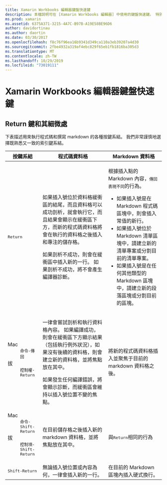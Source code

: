 ```yaml
---
title: Xamarin Workbooks 編輯器鍵盤快速鍵
description: 本檔說明可在 [Xamarin Workbooks 編輯器] 中使用的鍵盤快速鍵。 特別是，它會查看傳回金鑰的各種使用方式。
ms.prod: xamarin
ms.assetid: 6375A371-3215-4A7C-B97B-A19E58BE96D6
author: davidortinau
ms.author: daortin
ms.date: 03/30/2017
ms.openlocfilehash: f8c76f96ea16b9341d349ca110a3eb39207a4d30
ms.sourcegitcommit: 2fbe4932a319af4ebc829f65eb1fb1816ba305d3
ms.translationtype: MT
ms.contentlocale: zh-TW
ms.lasthandoff: 10/29/2019
ms.locfileid: "73019111"
---
```

# <a name="xamarin-workbooks-editor-keyboard-shortcuts"></a>Xamarin Workbooks 編輯器鍵盤快速鍵

## <a name="the-return-key-and-its-nuances"></a>Return 鍵和其細微處

下表描述用來執行程式碼和撰寫 markdown 的各種按鍵系結。 我們非常謹慎地選擇既熟悉又一致的索引鍵系結。

|按鍵系結|程式碼資料格|Markdown 資料格|
|--- |--- |--- |
|<kbd>Return</kbd>|<p>如果插入號位於資料格緩衝區的結尾，而且資料格可以成功剖析，就會執行它，而且結果會顯示在緩衝區下方，而新的程式碼資料格將會在執行的資料格之後插入和專注的儲存格。</p><p>如果剖析不成功，則會在緩衝區中插入新的一行。 如果剖析不成功，將不會產生編譯器診斷。</p>|<p>根據插入點的 Markdown 內容，<kbd>傳回表現不同</kbd>的行為。</p><ul><li>如果插入號是在 Markdown 程式碼區塊中，則會插入常值的新行。</li><li>如果插入號位於 Markdown 清單區塊中，請建立新的清單專案或分割目前的清單專案。</li><li>如果插入號是在任何其他類型的 Markdown 區塊中，請建立新的段落區塊或分割目前的區塊。</li></ul>|
|<dl><dt>Mac</dt><dd><kbd>命令-傳回</kbd></dd><dt>拔</dt><dd><kbd>控制權-Return</kbd></dd></dl>|<p>一律會嘗試剖析和執行資料格內容。 如果編譯成功，則會在緩衝區下方顯示結果（包括執行例外狀況），如果沒有後續的資料格，則會建立新的資料格，並將焦點放在其中。</p><p>如果發生任何編譯錯誤，將會顯示診斷，而緩衝區會維持以插入號位置不變的焦點。</p>|將新的程式碼資料格插入並聚焦于目前的 markdown 資料格之後。|
|<dl><dt>Mac</dt><dd><kbd>命令-Shift-Return</kbd><dd><dt>拔</dt><dd><kbd>控制項-Shift-Return</kbd></dd></dl>|在目前儲存格之後插入新的 markdown 資料格，並將焦點放在其中。|與<kbd>Return</kbd>相同的行為|
|<kbd>Shift-Return</kbd>|無論插入號位置或內容為何，一律會插入新的一行。|在目前的 Markdown 區塊內插入硬式換行。|
